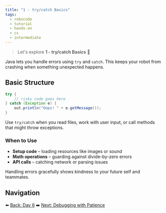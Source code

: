 ```yaml
---
title: "1 - try/catch Basics"
tags:
  - robocode
  - tutorial
  - hands-on
  - cs
  - intermediate
---
```


> Let's explore **1 - try/catch Basics** 🤖

Java lets you handle errors using `try` and `catch`. This keeps your robot from crashing when something unexpected happens.

## Basic Structure

```java
try {
    // risky code goes here
} catch (Exception e) {
    out.println("Oops! " + e.getMessage());
}
```

Use `try/catch` when you read files, work with user input, or call methods that might throw exceptions.

### When to Use

- **Setup code** – loading resources like images or sound
- **Math operations** – guarding against divide-by-zero errors
- **API calls** – catching network or parsing issues

Handling errors gracefully shows kindness to your future self and teammates.

## Navigation

⬅️ [Back: Day 6](/robocode/Day-6/index)
➡️ [Next: Debugging with Patience](/robocode/Day-7/01_basic_debugging)
